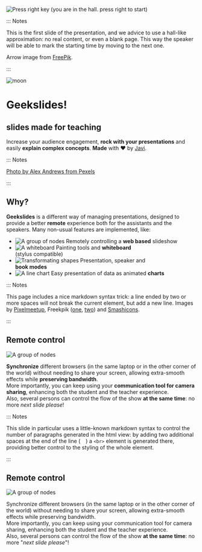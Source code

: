 [](#hall)

![Press right key](images/keyboard-key-pointing-to-right.svg)
(you are in the hall. press right to start)


::: Notes

  This is the first slide of the presentation, and we advice to use a
  hall-like approximation: no real content, or even a blank page. This
  way the speaker will be able to mark the starting time by moving to
  the next one.

  Arrow image from [FreePik](https://www.flaticon.com/free-icon/keyboard-key-pointing-to-right_30997).

:::

[](#main-title,.title.fadeincontent)

![moon](images/pexels-alex-andrews-821718.jpg)

# Geekslides!
## slides made for teaching

Increase your audience engagement, **rock with your presentations** and
easily **explain complex concepts**. **Made** with ❤ by [Javi](https://twitter.com/ciberado).

::: Notes

  [Photo by Alex Andrews from Pexels](https://www.pexels.com/photo/full-moon-821718/)

:::

[](.imagelist.partial)

## Why?

**Geekslides** is a different way of managing presentations, designed to provide a better **remote** experience both for the assistants and the speakers. Many non-usual features are implemented, like:

* ![A group of nodes](images/nodes.png) Remotely controlling a **web based** slideshow
* ![A whiteboard](images/white-board.png) Painting tools and **whiteboard**  
(stylus compatible)
* ![Transformating shapes](images/transformation.png) Presentation, speaker and  
  **book modes**
* ![A line chart](images/graphs.png) Easy presentation of data as animated **charts**

::: Notes

  This page includes a nice markdown syntax trick: a line ended by two or more spaces will not 
  break the current element, but add a new line.
  Images by [Pixelmeetup](https://www.flaticon.com/premium-icon/graphs_3281319),
  Freekpik ([one](https://www.flaticon.com/premium-icon/graphs_3281319), 
  [two](https://www.flaticon.com/premium-icon/nodes_1163452?related_id=1163503&origin=search))
  and [Smashicons](https://www.flaticon.com/premium-icon/white-board_3650916).

:::

[](.figure-left)

## Remote control

![A group of nodes](images/nodes.png)

**Synchronize** different browsers (in the same laptop or in the other corner of the world) without
needing to share your screen, allowing extra-smooth effects while **preserving bandwidth**.  
More importantly, you can keep using your **communication tool for camera sharing**, enhancing
both the student and the teacher experience.  
Also, several persons can control the flow of the show **at the same time**:
no more *next slide please*!

::: Notes

  This slide in particular uses a little-known markdown syntax to control the
  number of paragraphs generated in the html view: by adding two additional spaces
  at the end of the line (`  `) a `<br>` element is generated there, providing
  better control to the styling of the whole element.

:::

[](.figure-right)

## Remote control

![A group of nodes](images/nodes.png)

Synchronize different browsers (in the same laptop or in the other corner of the world) without
needing to share your screen, allowing extra-smooth effects while preserving bandwidth.  
More importantly, you can keep using your communication tool for camera sharing, enhancing
both the student and the teacher experience.  
Also, several persons can control the flow of the show **at the same time**:
no more "*next slide please*"!